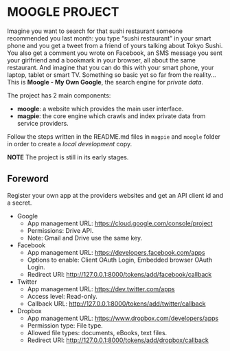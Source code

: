 MOOGLE PROJECT
==============

Imagine you want to search for that sushi restaurant someone recommended you last month: you type “sushi restaurant” in your smart phone and you get a tweet from a friend of yours talking about Tokyo Sushi. You also get a comment you wrote on Facebook, an SMS message you sent your girlfriend and a bookmark in your browser, all about the same restaurant. And imagine that you can do this with your smart phone, your laptop, tablet or smart TV. Something so basic yet so far from the reality...  
This is **Moogle - My Own Google**, the search engine for *private data*.

The project has 2 main components:

- **moogle**: a website which provides the main user interface.
- **magpie**: the core engine which crawls and index private data from service providers.

Follow the steps written in the README.md files in `magpie` and `moogle` folder in order to create a *local development* copy.

**NOTE** The project is still in its early stages.


Foreword
--------
Register your own app at the providers websites and get an API client id and a secret.

- Google
    - App management URL: https://cloud.google.com/console/project
    - Permissions: Drive API.
    - Note: Gmail and Drive use the same key.
- Facebook
    - App management URL: https://developers.facebook.com/apps
    - Options to enable: Client OAuth Login, Embedded browser OAuth Login.
    - Redirect URI: http://127.0.0.1:8000/tokens/add/facebook/callback
- Twitter
    - App management URL: https://dev.twitter.com/apps
    - Access level: Read-only.
    - Callback URL: http://127.0.0.1:8000/tokens/add/twitter/callback
- Dropbox
    - App management URL: https://www.dropbox.com/developers/apps
    - Permission type: File type.
    - Allowed file types: documents, eBooks, text files.
    - Redirect URI: http://127.0.0.1:8000/tokens/add/dropbox/callback
